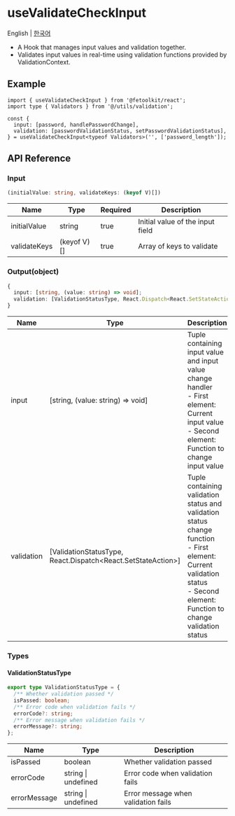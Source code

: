 # useValidateCheckInput

English | [한국어](./useValidateCheckInput_kr.md)

- A Hook that manages input values and validation together.
- Validates input values in real-time using validation functions provided by ValidationContext.

## Example

```tsx
import { useValidateCheckInput } from '@fetoolkit/react';
import type { Validators } from '@/utils/validation';

const {
  input: [password, handlePasswordChange],
  validation: [passwordValidationStatus, setPasswordValidationStatus],
} = useValidateCheckInput<typeof Validators>('', ['password_length']);
```

## API Reference

### Input

```typescript
(initialValue: string, validateKeys: (keyof V)[])
```

| Name         | Type        | Required | Description                      |
| ------------ | ----------- | -------- | -------------------------------- |
| initialValue | string      | true     | Initial value of the input field |
| validateKeys | (keyof V)[] | true     | Array of keys to validate        |

### Output(object)

```typescript
{
  input: [string, (value: string) => void];
  validation: [ValidationStatusType, React.Dispatch<React.SetStateAction<ValidationStatusType>>];
}
```

| Name       | Type                                                                               | Description                                                                                                                                                                          |
| ---------- | ---------------------------------------------------------------------------------- | ------------------------------------------------------------------------------------------------------------------------------------------------------------------------------------ |
| input      | [string, (value: string) => void]                                                  | Tuple containing input value and input value change handler <br> - First element: Current input value <br> - Second element: Function to change input value                          |
| validation | [ValidationStatusType, React.Dispatch<React.SetStateAction<ValidationStatusType>>] | Tuple containing validation status and validation status change function <br> - First element: Current validation status <br> - Second element: Function to change validation status |

### Types

#### ValidationStatusType

```typescript
export type ValidationStatusType = {
  /** Whether validation passed */
  isPassed: boolean;
  /** Error code when validation fails */
  errorCode?: string;
  /** Error message when validation fails */
  errorMessage?: string;
};
```

| Name         | Type                | Description                         |
| ------------ | ------------------- | ----------------------------------- |
| isPassed     | boolean             | Whether validation passed           |
| errorCode    | string \| undefined | Error code when validation fails    |
| errorMessage | string \| undefined | Error message when validation fails |
